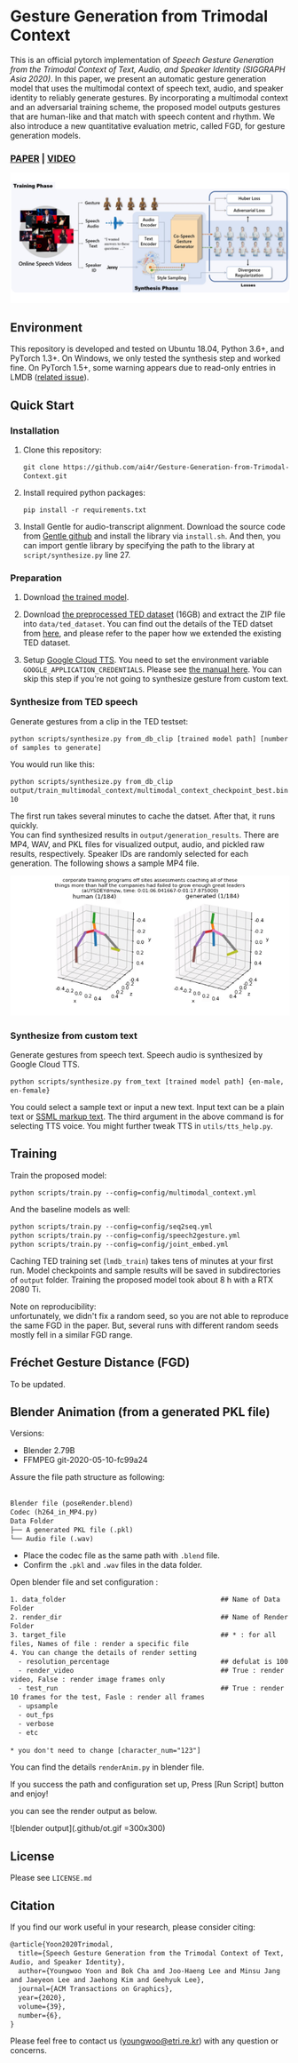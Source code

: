 # Gesture Generation from Trimodal Context

This is an official pytorch implementation of *Speech Gesture Generation from the Trimodal Context of Text, Audio, and Speaker Identity (SIGGRAPH Asia 2020)*. In this paper, we present an automatic gesture generation model that uses the multimodal context of speech text, audio, and speaker identity to reliably generate gestures. By incorporating a multimodal context and an adversarial training scheme, the proposed model outputs gestures that are human-like and that match with speech content and rhythm. We also introduce a new quantitative evaluation metric, called FGD, for gesture generation models.

### [PAPER](https://arxiv.org/abs/2009.02119) | [VIDEO](https://youtu.be/2nDaBHUWpC0)

![OVERVIEW](.github/overview.jpg)

## Environment

This repository is developed and tested on Ubuntu 18.04, Python 3.6+, and PyTorch 1.3+. On Windows, we only tested the synthesis step and worked fine. On PyTorch 1.5+, some warning appears due to read-only entries in LMDB ([related issue](https://github.com/pytorch/pytorch/issues/37581)).

## Quick Start

### Installation

1. Clone this repository:
   ```
   git clone https://github.com/ai4r/Gesture-Generation-from-Trimodal-Context.git
   ```

0. Install required python packages:
   ```
   pip install -r requirements.txt
   ```

0. Install Gentle for audio-transcript alignment. Download the source code from [Gentle github](https://github.com/lowerquality/gentle) and install the library via `install.sh`. And then, you can import gentle library by specifying the path to the library at `script/synthesize.py` line 27.


### Preparation

1. Download [the trained model](https://kaistackr-my.sharepoint.com/:u:/g/personal/zeroyy_kaist_ac_kr/EdLj1u3V031Jm0YVJvM_O48BUpw2pBedu7LzLBS0YCB7SA).

0. Download [the preprocessed TED dataset](https://kaistackr-my.sharepoint.com/:u:/g/personal/zeroyy_kaist_ac_kr/EYAPLf8Hvn9Oq9GMljHDTK4BRab7rl9hAOcnjkriqL8qSg) (16GB) and extract the ZIP file into `data/ted_dataset`. You can find out the details of the TED datset from [here](https://github.com/youngwoo-yoon/youtube-gesture-dataset), and please refer to the paper how we extended the existing TED dataset.

0. Setup [Google Cloud TTS](https://cloud.google.com/text-to-speech). You need to set the environment variable `GOOGLE_APPLICATION_CREDENTIALS`. Please see [the manual here](https://cloud.google.com/docs/authentication/getting-started). You can skip this step if you're not going to synthesize gesture from custom text.


### Synthesize from TED speech

Generate gestures from a clip in the TED testset: 

```
python scripts/synthesize.py from_db_clip [trained model path] [number of samples to generate]
```

You would run like this:

```
python scripts/synthesize.py from_db_clip output/train_multimodal_context/multimodal_context_checkpoint_best.bin 10
```

The first run takes several minutes to cache the datset. After that, it runs quickly.   
You can find synthesized results in `output/generation_results`. There are MP4, WAV, and PKL files for visualized output, audio, and pickled raw results, respectively. Speaker IDs are randomly selected for each generation. The following shows a sample MP4 file.

![Sample MP4](.github/sample.gif)


### Synthesize from custom text

Generate gestures from speech text. Speech audio is synthesized by Google Cloud TTS.

```
python scripts/synthesize.py from_text [trained model path] {en-male, en-female}
```

You could select a sample text or input a new text. Input text can be a plain text or [SSML markup text](https://cloud.google.com/text-to-speech/docs/ssml). The third argument in the above command is for selecting TTS voice. You might further tweak TTS in `utils/tts_help.py`.
 

## Training

Train the proposed model:
```
python scripts/train.py --config=config/multimodal_context.yml
```

And the baseline models as well:

```
python scripts/train.py --config=config/seq2seq.yml
python scripts/train.py --config=config/speech2gesture.yml
python scripts/train.py --config=config/joint_embed.yml 
```

Caching TED training set (`lmdb_train`) takes tens of minutes at your first run. Model checkpoints and sample results will be saved in subdirectories of `output` folder. Training the proposed model took about 8 h with a RTX 2080 Ti.

Note on reproducibility:  
unfortunately, we didn't fix a random seed, so you are not able to reproduce the same FGD in the paper. But, several runs with different random seeds mostly fell in a similar FGD range.

## Fréchet Gesture Distance (FGD)

To be updated.

## Blender Animation (from a generated PKL file)

Versions:

* Blender 2.79B 
* FFMPEG git-2020-05-10-fc99a24 

Assure the file path structure as following:


```

Blender file (poseRender.blend)
Codec (h264_in_MP4.py)
Data Folder 
├── A generated PKL file (.pkl)
└── Audio file (.wav)
```
- Place the codec file as the same path with `.blend` file.
- Confirm the `.pkl` and `.wav` files in the data folder. 


Open blender file and set configuration :



```
1. data_folder                                       ## Name of Data Folder 
2. render_dir                                        ## Name of Render Folder
3. target_file                                       ## * : for all files, Names of file : render a specific file
4. You can change the details of render setting 
  - resolution_percentage                            ## defulat is 100
  - render_video                                     ## True : render video, False : render image frames only
  - test_run                                         ## True : render 10 frames for the test, Fasle : render all frames
  - upsample
  - out_fps 
  - verbose 
  - etc

* you don't need to change [character_num="123"]
```

You can find the details `renderAnim.py` in blender file.

If you success the path and configuration set up, 
Press [Run Script] button and enjoy! 


you can see the render output as below.


![blender output](.github/ot.gif =300x300)



## License

Please see `LICENSE.md`


## Citation

If you find our work useful in your research, please consider citing:

```
@article{Yoon2020Trimodal,
  title={Speech Gesture Generation from the Trimodal Context of Text, Audio, and Speaker Identity},
  author={Youngwoo Yoon and Bok Cha and Joo-Haeng Lee and Minsu Jang and Jaeyeon Lee and Jaehong Kim and Geehyuk Lee},
  journal={ACM Transactions on Graphics},
  year={2020},
  volume={39},
  number={6},
}
```

Please feel free to contact us (youngwoo@etri.re.kr) with any question or concerns.
